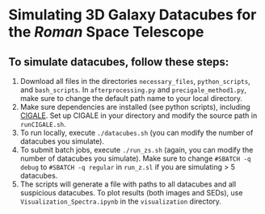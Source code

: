 # Simulating 3D Galaxy Datacubes for the ***Roman*** Space Telescope

## To simulate datacubes, follow these steps:
1. Download all files in the directories `necessary_files`,  `python_scripts`, and `bash_scripts`. In `afterprocessing.py` and `precigale_method1.py`, make sure to change the default path name to your local directory.
2. Make sure dependencies are installed (see python scripts), including [CIGALE](https://cigale.lam.fr/). Set up CIGALE in your directory and modify the source path in `runCIGALE.sh`.
3. To run locally, execute `./datacubes.sh` (you can modify the number of datacubes you simulate). 
4. To submit batch jobs, execute `./run_zs.sh` (again, you can modify the number of datacubes you simulate). Make sure to change `#SBATCH -q debug` to `#SBATCH -q regular` in `run_z.sl` if you are simulating > 5 datacubes. 
5. The scripts will generate a file with paths to all datacubes and all suspicious datacubes. To plot results (both images and SEDs), use `Visualization_Spectra.ipynb` in the `visualization` directory.


